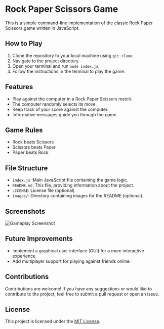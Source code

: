 # Rock Paper Scissors Game

This is a simple command-line implementation of the classic Rock Paper Scissors game written in JavaScript.

## How to Play

1. Clone the repository to your local machine using `git clone`.
2. Navigate to the project directory.
3. Open your terminal and run `node index.js`.
4. Follow the instructions in the terminal to play the game.

## Features

- Play against the computer in a Rock Paper Scissors match.
- The computer randomly selects its move.
- Keep track of your score against the computer.
- Informative messages guide you through the game.

## Game Rules

- Rock beats Scissors
- Scissors beats Paper
- Paper beats Rock

## File Structure

- `index.js`: Main JavaScript file containing the game logic.
- `README.md`: This file, providing information about the project.
- `LICENSE`: License file (optional).
- `images/`: Directory containing images for the README (optional).

## Screenshots

![Gameplay Screenshot](images/gameplay.png)

## Future Improvements

- Implement a graphical user interface (GUI) for a more interactive experience.
- Add multiplayer support for playing against friends online.

## Contributions

Contributions are welcome! If you have any suggestions or would like to contribute to the project, feel free to submit a pull request or open an issue.

## License

This project is licensed under the [MIT License](LICENSE).

